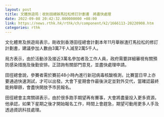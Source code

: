 ```yaml
---
layout: post
title: 文體旅遊局：收到田總辦馬拉松修訂計劃書　將盡快處理
date: 2022-09-08 20:42:32.000000000 +08:00
link: https://news.rthk.hk/rthk/ch/component/k2/1666113-20220908.htm
categories: rthk
---
```


文化體育及旅遊局表示，剛收到香港田徑總會計劃本年11月舉辦渣打馬拉松的修訂計劃書，建議參加人數由3萬7千人減至2萬5千人。

局方表示，由於活動涉及接近3萬名參加者及工作人員，政府需要詳細審視有關預防感染措施及後勤安排。正諮詢有關部門意見，並盡快處理申請。

田徑總會說，參賽者需於賽前48小時內進行新冠病毒核酸檢測，比賽當日早上亦要通過快速測試，才可以出發。大會下星期會作最後決定並對外交代，當確認最終能夠舉辧，會盡快開放予巿民報名。

田徑總會主席關祺表示，由於很多跑手期望再有賽事，大會將盡量投入更多資源。他承認，如果下星期之後才開始報名工作，時間上會趕急，期望可動用更多人手及透過資訊科技處理。
